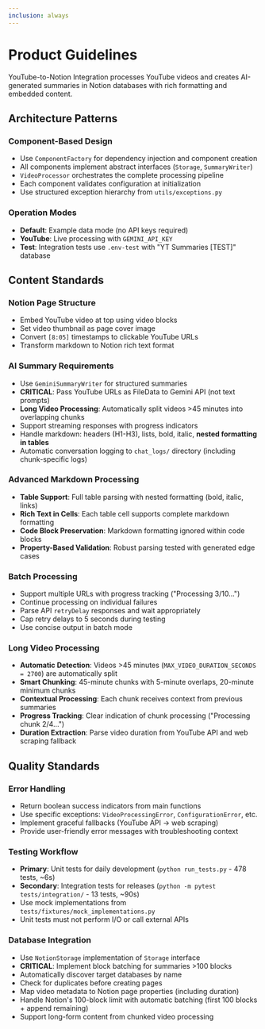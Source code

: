 ```yaml
---
inclusion: always
---
```


# Product Guidelines

YouTube-to-Notion Integration processes YouTube videos and creates AI-generated summaries in Notion databases with rich formatting and embedded content.

## Architecture Patterns

### Component-Based Design
- Use `ComponentFactory` for dependency injection and component creation
- All components implement abstract interfaces (`Storage`, `SummaryWriter`)
- `VideoProcessor` orchestrates the complete processing pipeline
- Each component validates configuration at initialization
- Use structured exception hierarchy from `utils/exceptions.py`

### Operation Modes
- **Default**: Example data mode (no API keys required)
- **YouTube**: Live processing with `GEMINI_API_KEY` 
- **Test**: Integration tests use `.env-test` with "YT Summaries [TEST]" database

## Content Standards

### Notion Page Structure
- Embed YouTube video at top using video blocks
- Set video thumbnail as page cover image
- Convert `[8:05]` timestamps to clickable YouTube URLs
- Transform markdown to Notion rich text format

### AI Summary Requirements
- Use `GeminiSummaryWriter` for structured summaries
- **CRITICAL**: Pass YouTube URLs as FileData to Gemini API (not text prompts)
- **Long Video Processing**: Automatically split videos >45 minutes into overlapping chunks
- Support streaming responses with progress indicators
- Handle markdown: headers (H1-H3), lists, bold, italic, **nested formatting in tables**
- Automatic conversation logging to `chat_logs/` directory (including chunk-specific logs)

### Advanced Markdown Processing
- **Table Support**: Full table parsing with nested formatting (bold, italic, links)
- **Rich Text in Cells**: Each table cell supports complete markdown formatting
- **Code Block Preservation**: Markdown formatting ignored within code blocks
- **Property-Based Validation**: Robust parsing tested with generated edge cases

### Batch Processing
- Support multiple URLs with progress tracking ("Processing 3/10...")
- Continue processing on individual failures
- Parse API `retryDelay` responses and wait appropriately
- Cap retry delays to 5 seconds during testing
- Use concise output in batch mode

### Long Video Processing
- **Automatic Detection**: Videos >45 minutes (`MAX_VIDEO_DURATION_SECONDS = 2700`) are automatically split
- **Smart Chunking**: 45-minute chunks with 5-minute overlaps, 20-minute minimum chunks
- **Contextual Processing**: Each chunk receives context from previous summaries
- **Progress Tracking**: Clear indication of chunk processing ("Processing chunk 2/4...")
- **Duration Extraction**: Parse video duration from YouTube API and web scraping fallback

## Quality Standards

### Error Handling
- Return boolean success indicators from main functions
- Use specific exceptions: `VideoProcessingError`, `ConfigurationError`, etc.
- Implement graceful fallbacks (YouTube API → web scraping)
- Provide user-friendly error messages with troubleshooting context

### Testing Workflow
- **Primary**: Unit tests for daily development (`python run_tests.py` - 478 tests, ~6s)
- **Secondary**: Integration tests for releases (`python -m pytest tests/integration/` - 13 tests, ~90s)
- Use mock implementations from `tests/fixtures/mock_implementations.py`
- Unit tests must not perform I/O or call external APIs

### Database Integration
- Use `NotionStorage` implementation of `Storage` interface
- **CRITICAL**: Implement block batching for summaries >100 blocks
- Automatically discover target databases by name
- Check for duplicates before creating pages
- Map video metadata to Notion page properties (including duration)
- Handle Notion's 100-block limit with automatic batching (first 100 blocks + append remaining)
- Support long-form content from chunked video processing